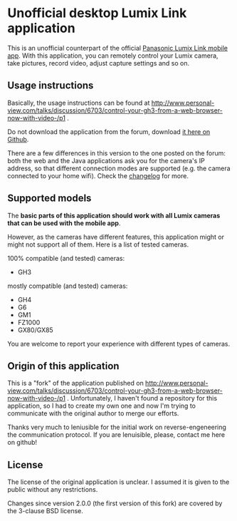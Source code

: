 # Unofficial desktop Lumix Link application #

This is an unofficial counterpart of the official [Panasonic Lumix Link mobile app](https://play.google.com/store/apps/details?id=jp.co.panasonic.lumix_link.activity&hl=cs). With this application, you can remotely control your Lumix camera, take pictures, record video, adjust capture settings and so on. 

## Usage instructions ##

Basically, the usage instructions can be found at http://www.personal-view.com/talks/discussion/6703/control-your-gh3-from-a-web-browser-now-with-video-/p1 . 

Do not download the application from the forum, download [it here on Github](https://github.com/peci1/lumix-link-desktop/releases).

There are a few differences in this version to the one posted on the forum: both the web and the Java applications ask you for the camera's IP address, so that different connection modes are supported (e.g. the camera connected to your home wifi). Check the [changelog](https://github.com/peci1/lumix-link-desktop/blob/master/CHANGELOG.md) for more.

## Supported models ##

The **basic parts of this application should work with all Lumix cameras that can be used with the mobile app**. 

However, as the cameras have different features, this application might or might not support all of them. Here is a list of tested cameras.

100% compatible (and tested) cameras:
 
 - GH3

mostly compatible (and tested) cameras:

 - GH4
 - G6
 - GM1
 - FZ1000
 - GX80/GX85

You are welcome to report your experience with different types of cameras.

## Origin of this application ##

This is a "fork" of the application published on http://www.personal-view.com/talks/discussion/6703/control-your-gh3-from-a-web-browser-now-with-video-/p1 . Unfortunately, I haven't found a repository for this application, so I had to create my own one and now I'm trying to communicate with the original author to merge our efforts.

Thanks very much to leniusible for the initial work on reverse-engeneering the communication protocol. If you are lenuisible, please, contact me here on github!

## License ##

The license of the original application is unclear. I assumed it is given to the public without any restrictions.

Changes since version 2.0.0 (the first version of this fork) are covered by the 3-clause BSD license.